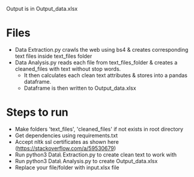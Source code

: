 Output is in Output_data.xlsx

# Files
- Data Extraction.py crawls the web using bs4 & creates corresponding text files inside text_files folder
- Data Analysis.py reads each file from text_files_folder & creates a cleaned_files with text without stop words.
   - It then calculates each clean text attributes & stores into a pandas dataframe.
   - Dataframe is then written to Output_data.xlsx

# Steps to run
- Make folders 'text_files', 'cleaned_files' if not exists in root directory
- Get dependencies using requirements.txt
- Accept nltk ssl certificates as shown here (https://stackoverflow.com/a/59530679)
- Run python3 Data\ Extraction.py to create clean text to work with
- Run python3 Data\ Analysis.py to create Output_data.xlsx
- Replace your file/folder with input.xlsx file
